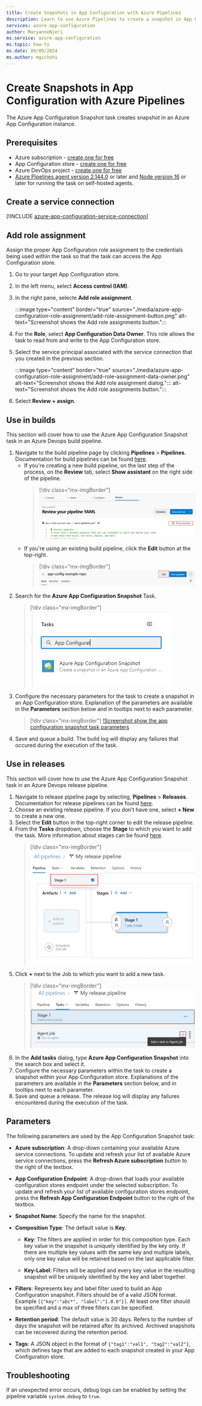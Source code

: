 ```yaml
---
title: Create Snapshots in App Configuration with Azure Pipelines
description: Learn to use Azure Pipelines to create a snapshot in App Configuration Store
services: azure-app-configuration
author: MaryanneNjeri
ms.service: azure-app-configuration
ms.topic: how-to
ms.date: 09/09/2024
ms.author: mgichohi
---
```


# Create Snapshots in App Configuration with Azure Pipelines

The Azure App Configuration Snapshot task creates snapshot in an Azure App Configuration instance.

## Prerequisites

- Azure subscription - [create one for free](https://azure.microsoft.com/free/)
- App Configuration store - [create one for free](./quickstart-azure-app-configuration-create.md#create-an-app-configuration-store)
- Azure DevOps project - [create one for free](https://go.microsoft.com/fwlink/?LinkId=2014881)
- [Azure Pipelines agent version 2.144.0](https://github.com/microsoft/azure-pipelines-agent/releases/tag/v2.144.0) or later and [Node version 16](https://nodejs.org/en/blog/release/v16.16.0/) or later for running the task on self-hosted agents.

## Create a service connection

[!INCLUDE [azure-app-configuration-service-connection](../../includes/azure-app-configuration-service-connection.md)]

## Add role assignment

Assign the proper App Configuration role assignment to the credentials being used within the task so that the task can access the App Configuration store.

1. Go to your target App Configuration store.
1. In the left menu, select **Access control (IAM)**.
1. In the right pane, selecte **Add role assignment**.

    :::image type="content"  border="true" source="./media/azure-app-configuration-role-assignment/add-role-assignment-button.png" alt-text="Screenshot shows the Add role assignments button.":::
1. For the **Role**, select **App Configuration Data Owner**. This role allows the task to read from and write to the App Configuration store.
1. Select the service principal associated with the service connection that you created in the previous section.

    :::image type="content"  border="true" source="./media/azure-app-configuration-role-assignment/add-role-assignment-data-owner.png" alt-text="Screenshot shows the Add role assignment dialog."::: alt-text="Screenshot shows the Add role assignments button.":::
1. Select **Review + assign**.

## Use in builds

This section will cover how to use the Azure App Configuration Snapshot task in an Azure Devops build pipeline.

1. Navigate to the build pipeline page by clicking **Pipelines** > **Pipelines**. Documentation for build pipelines can be found [here](/azure/devops/pipelines/create-first-pipeline?tabs=tfs-2018-2).
      - If you're creating a new build pipeline, on the last step of the process, on the **Review** tab, select **Show assistant** on the right side of the pipeline.
        > [!div class="mx-imgBorder"]
        > ![Screenshot shows the Show assistant button for a new pipeline.](./media/new-pipeline-show-assistant.png)
      - If you're using an existing build pipeline, click the **Edit** button at the top-right.
        > [!div class="mx-imgBorder"]
        > ![Screenshot shows the Edit button for an existing pipeline.](./media/existing-pipeline-show-assistant.png)
1. Search for the **Azure App Configuration Snapshot** Task.
    > [!div class="mx-imgBorder"]
    > ![Screenshot shows the to Add Task dialog with Azure App Configuration Snapshot in search box.](./media/add-azure-app-configuration-snapshot-task.png)
1. Configure the necessary parameters for the task to create a snapshot in an App Configuration store. Explanation of the parameters are available in the **Parameters** section below and in tooltips next to each parameter.
    > [!div class="mx-imgBorder"]
    > [!Screenshot show the app configuration snapshot task parameters](./media/azure-app-configuration-snapshot-parameters.png)
1. Save and queue a build. The build log will display any failures that occured during the execution of the task.

## Use in releases

This section will cover how to use the Azure App Configuration Snapshot task in an Azure Devops release pipeline.

1. Navigate to release pipeline page by selecting, **Pipelines** > **Releases**. Documentation for release pipelines can be found [here](/azure/devops/pipelines/release).
1. Choose an existing release pipeline. If you don’t have one, select **+ New** to create a new one.
1. Select the **Edit** button in the top-right corner to edit the release pipeline.
1. From the **Tasks** dropdown, choose the **Stage** to which you want to add the task. More information about stages can be found [here](/azure/devops/pipelines/release/environments).
    > [!div class="mx-imgBorder"]
    > ![Screenshot shows the selected stage in the Tasks dropdown.](./media/pipeline-stage-tasks.png)
1. Click **+** next to the Job to which you want to add a new task.
    > [!div class="mx-imgBorder"]
    > ![Screenshot shows the plus button next to the job.](./media/add-task-to-job.png)
1. In the **Add tasks** dialog, type **Azure App Configuration Snapshot** into the search box and select it.
1. Configure the necessary parameters within the task to create a snapshot within your App Configuration store. Explanations of the parameters are available in the **Parameters** section below, and in tooltips next to each parameter.
1. Save and queue a release. The release log will display any failures encountered during the execution of the task.

## Parameters

The following parameters are used by the App Configuration Snapshot task:

- **Azure subscription**: A drop-down containing your available Azure service connections. To update and refresh your list of available Azure service connections, press the **Refresh Azure subscription** button to the right of the textbox.

- **App Configuration Endpoint**: A drop-down that loads your available configuration stores endpoint under the selected subscription. To update and refresh your list of available configuration stores endpoint, press the **Refresh App Configuration Endpoint** button to the right of the textbox. 

- **Snapshot Name**: Specify the name for the snapshot.

- **Composition Type**: The default value is **Key**.
    - **Key**: The filters are applied in order for this composition type. Each key value in the snapshot is uniquely identified by the key only. If there are multiple key values with the same key and multiple labels, only one key value will be retained based on the last applicable filter.

    - **Key-Label**: Filters will be applied and every key value in the resulting snapshot will be uniquely identified by the key and label together.

- **Filters**: Represents key and label filter used to build an App Configuration snapshot. Filters should be of a valid JSON format. Example `[{"key":"abc*", "label":"1.0.0"}]`. At least one filter should be specified and a max of three filters can be specified.

- **Retention period**: The default value is 30 days. Refers to the number of days the snapshot will be retained after its archived.    Archived snapshots can be recovered during the retention period.

- **Tags**: A JSON object in the format of `{"tag1":"val1", "tag2":"val2"}`, which defines tags that are added to each snapshot created in your App Configuration store.

## Troubleshooting

If an unexpected error occurs, debug logs can be enabled by setting the pipeline variable `system.debug` to `true`.